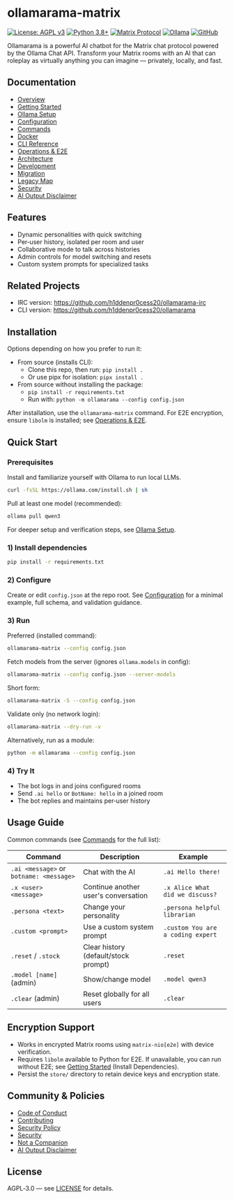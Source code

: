 # ollamarama-matrix

[![License: AGPL v3](https://img.shields.io/badge/License-AGPL_v3-blue.svg)](https://www.gnu.org/licenses/agpl-3.0)
[![Python 3.8+](https://img.shields.io/badge/python-3.8+-blue.svg)](https://www.python.org/downloads/)
[![Matrix Protocol](https://img.shields.io/badge/chat-Matrix-green.svg)](https://matrix.org/)
[![Ollama](https://img.shields.io/badge/AI-Ollama-orange.svg)](https://ollama.com/)
[![GitHub](https://img.shields.io/github/stars/h1ddenpr0cess20/ollamarama-matrix?style=social)](https://github.com/h1ddenpr0cess20/ollamarama-matrix)

Ollamarama is a powerful AI chatbot for the Matrix chat protocol powered by the Ollama Chat API. Transform your Matrix rooms with an AI that can roleplay as virtually anything you can imagine — privately, locally, and fast.

## Documentation

- [Overview](docs/index.md)
- [Getting Started](docs/getting-started.md)
- [Ollama Setup](docs/ollama.md)
- [Configuration](docs/configuration.md)
- [Commands](docs/commands.md)
- [Docker](docs/docker.md)
- [CLI Reference](docs/cli.md)
- [Operations & E2E](docs/operations.md)
- [Architecture](docs/architecture.md)
- [Development](docs/development.md)
- [Migration](docs/migration.md)
- [Legacy Map](docs/legacy-map.md)
- [Security](docs/security.md)
- [AI Output Disclaimer](docs/ai-output-disclaimer.md)

## Features

- Dynamic personalities with quick switching
- Per‑user history, isolated per room and user
- Collaborative mode to talk across histories
- Admin controls for model switching and resets
- Custom system prompts for specialized tasks

## Related Projects

- IRC version: <https://github.com/h1ddenpr0cess20/ollamarama-irc>
- CLI version: <https://github.com/h1ddenpr0cess20/ollamarama>

## Installation

Options depending on how you prefer to run it:

- From source (installs CLI):
  - Clone this repo, then run: `pip install .`
  - Or use pipx for isolation: `pipx install .`
- From source without installing the package:
  - `pip install -r requirements.txt`
  - Run with: `python -m ollamarama --config config.json`

After installation, use the `ollamarama-matrix` command. For E2E encryption, ensure `libolm` is installed; see [Operations & E2E](docs/operations.md).

## Quick Start

### Prerequisites

Install and familiarize yourself with Ollama to run local LLMs.

```bash
curl -fsSL https://ollama.com/install.sh | sh
```

Pull at least one model (recommended):

```bash
ollama pull qwen3
```

For deeper setup and verification steps, see [Ollama Setup](docs/ollama.md).

### 1) Install dependencies

```bash
pip install -r requirements.txt
```

### 2) Configure

Create or edit `config.json` at the repo root. See [Configuration](docs/configuration.md) for a minimal example, full schema, and validation guidance.

### 3) Run

Preferred (installed command):

```bash
ollamarama-matrix --config config.json
```

Fetch models from the server (ignores `ollama.models` in config):

```bash
ollamarama-matrix --config config.json --server-models
```

Short form:

```bash
ollamarama-matrix -S --config config.json
```

Validate only (no network login):

```bash
ollamarama-matrix --dry-run -v
```

Alternatively, run as a module:

```bash
python -m ollamarama --config config.json
```

### 4) Try It

- The bot logs in and joins configured rooms
- Send `.ai hello` or `BotName: hello` in a joined room
- The bot replies and maintains per‑user history

## Usage Guide

Common commands (see [Commands](docs/commands.md) for the full list):

| Command | Description | Example |
|---------|-------------|---------|
| `.ai <message>` or `botname: <message>` | Chat with the AI | `.ai Hello there!` |
| `.x <user> <message>` | Continue another user's conversation | `.x Alice What did we discuss?` |
| `.persona <text>` | Change your personality | `.persona helpful librarian` |
| `.custom <prompt>` | Use a custom system prompt | `.custom You are a coding expert` |
| `.reset` / `.stock` | Clear history (default/stock prompt) | `.reset` |
| `.model [name]` (admin) | Show/change model | `.model qwen3` |
| `.clear` (admin) | Reset globally for all users | `.clear` |

## Encryption Support

- Works in encrypted Matrix rooms using `matrix-nio[e2e]` with device verification.
- Requires `libolm` available to Python for E2E. If unavailable, you can run without E2E; see [Getting Started](docs/getting-started.md) (Install Dependencies).
- Persist the `store/` directory to retain device keys and encryption state.

## Community & Policies

- [Code of Conduct](CODE_OF_CONDUCT.md)
- [Contributing](CONTRIBUTING.md)
- [Security Policy](SECURITY.md)
- [Security](docs/security.md)
- [Not a Companion](docs/not-a-companion.md)
- [AI Output Disclaimer](docs/ai-output-disclaimer.md)

## License

AGPL‑3.0 — see [LICENSE](LICENSE) for details.
